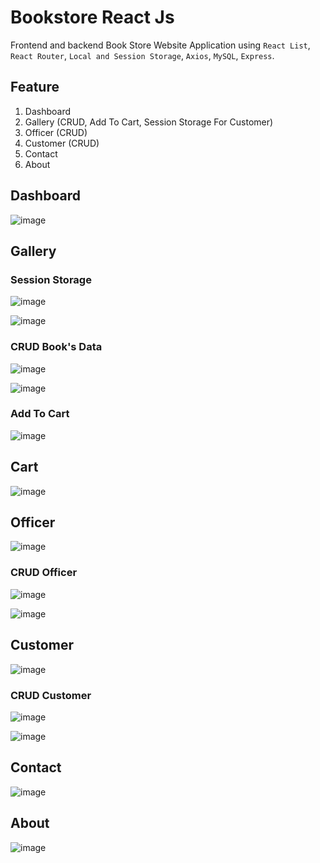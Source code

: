 # Bookstore React Js
Frontend and backend Book Store Website Application using `React List`, `React Router`, `Local and Session Storage`, `Axios`, `MySQL`, `Express`.

## Feature
1. Dashboard
2. Gallery (CRUD, Add To Cart, Session Storage For Customer)
3. Officer (CRUD)
4. Customer (CRUD)
5. Contact
6. About

## Dashboard

![image](https://user-images.githubusercontent.com/87308406/159110992-b4a42822-0302-408d-86b7-69b0977e0f0f.png)


## Gallery

### Session Storage
![image](https://user-images.githubusercontent.com/87308406/159111037-0d8ac545-1afd-427e-a7ca-80dd5d870d16.png)

![image](https://user-images.githubusercontent.com/87308406/159111051-49c689c9-3069-4886-8700-9690971e8e59.png)

### CRUD Book's Data
![image](https://user-images.githubusercontent.com/87308406/159111061-e428aea9-2ff7-4450-a24a-bb7b8df3f359.png)

![image](https://user-images.githubusercontent.com/87308406/159111069-e86be0a4-3261-41eb-9cb0-acab2aabdb51.png)

### Add To Cart
![image](https://user-images.githubusercontent.com/87308406/159111090-23fd4667-55cb-4fcb-95b5-848f035fd399.png)


## Cart
![image](https://user-images.githubusercontent.com/87308406/159111100-f5ffc93f-8ab3-4262-aa1b-cecbf3ba27cf.png)


## Officer
![image](https://user-images.githubusercontent.com/87308406/159111118-18808954-ed02-40f8-beba-18c5c468d1da.png)

### CRUD Officer
![image](https://user-images.githubusercontent.com/87308406/159111122-e8be0ae7-40bc-49ce-af0a-faeea18c8c1f.png)

![image](https://user-images.githubusercontent.com/87308406/159111138-5484a2c7-1b8f-4c01-b54f-f716ff13d299.png)


## Customer
![image](https://user-images.githubusercontent.com/87308406/159111153-4e590acb-5818-4355-8806-d5fe3bcd927e.png)

### CRUD Customer
![image](https://user-images.githubusercontent.com/87308406/159111169-0c812035-525b-4cd3-86bd-033fe8ef46f2.png)

![image](https://user-images.githubusercontent.com/87308406/159111184-761ac672-1345-4c54-aa45-dcea1c084155.png)


## Contact
![image](https://user-images.githubusercontent.com/87308406/159111197-ac36501c-8582-4da4-9176-ce5d945cd49b.png)


## About 
![image](https://user-images.githubusercontent.com/87308406/159111212-564972a6-3da1-491b-bc29-2b9eee153637.png)



